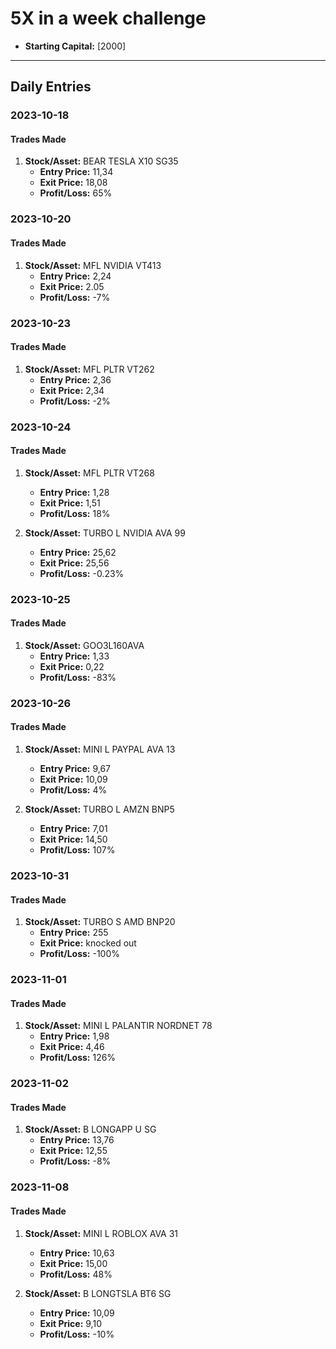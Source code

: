 # 5X in a week challenge

- **Starting Capital:** [2000]

---

## Daily Entries

### 2023-10-18

#### Trades Made

1. **Stock/Asset:** BEAR TESLA X10 SG35
   - **Entry Price:** 11,34
   - **Exit Price:**  18,08
   - **Profit/Loss:** 65%
  
### 2023-10-20

#### Trades Made

1. **Stock/Asset:** MFL NVIDIA VT413
   - **Entry Price:** 2,24
   - **Exit Price:**  2.05
   - **Profit/Loss:** -7%

### 2023-10-23

#### Trades Made
1. **Stock/Asset:** MFL PLTR VT262
   - **Entry Price:** 2,36
   - **Exit Price:**  2,34
   - **Profit/Loss:** -2%

### 2023-10-24
#### Trades Made
1. **Stock/Asset:** MFL PLTR VT268
   - **Entry Price:** 1,28
   - **Exit Price:**  1,51
   - **Profit/Loss:** 18%

2. **Stock/Asset:** TURBO L NVIDIA AVA 99
   - **Entry Price:** 25,62
   - **Exit Price:**  25,56
   - **Profit/Loss:** -0.23%

### 2023-10-25
#### Trades Made
1. **Stock/Asset:** GOO3L160AVA
   - **Entry Price:** 1,33
   - **Exit Price:**  0,22
   - **Profit/Loss:** -83%

### 2023-10-26
#### Trades Made
1. **Stock/Asset:** MINI L PAYPAL AVA 13
   - **Entry Price:** 9,67
   - **Exit Price:**  10,09
   - **Profit/Loss:** 4%

2. **Stock/Asset:** TURBO L AMZN BNP5
   - **Entry Price:** 7,01
   - **Exit Price:**  14,50
   - **Profit/Loss:** 107%

### 2023-10-31
#### Trades Made
1. **Stock/Asset:** TURBO S AMD BNP20
   - **Entry Price:** 255
   - **Exit Price:**  knocked out
   - **Profit/Loss:** -100%

### 2023-11-01
#### Trades Made
1. **Stock/Asset:** MINI L PALANTIR NORDNET 78
   - **Entry Price:** 1,98
   - **Exit Price:**  4,46
   - **Profit/Loss:** 126%


### 2023-11-02
#### Trades Made
1. **Stock/Asset:** B LONGAPP U SG
   - **Entry Price:** 13,76
   - **Exit Price:**  12,55
   - **Profit/Loss:** -8%

### 2023-11-08
#### Trades Made
1. **Stock/Asset:** MINI L ROBLOX AVA 31
   - **Entry Price:** 10,63
   - **Exit Price:**  15,00
   - **Profit/Loss:** 48%

2. **Stock/Asset:** B LONGTSLA BT6 SG
   - **Entry Price:** 10,09
   - **Exit Price:**  9,10
   - **Profit/Loss:** -10%


